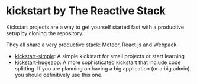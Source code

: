 # kickstart by The Reactive Stack

Kickstart projects are a way to get yourself started fast with a productive setup by cloning the repository.

They all share a very productive stack: Meteor, React.js and Webpack.

- [kickstart-simple](https://github.com/thereactivestack/kickstart-simple): A simple kickstart for small projects or start learning
- [kickstart-hugeapp](https://github.com/thereactivestack/kickstart-hugeapp): A more sophisticated kickstart that include code splitting. If you are planning on having a big application (or a big admin), you should definitively use this one.

